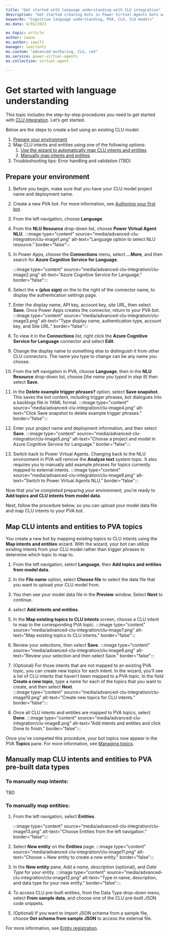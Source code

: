 ```yaml
---
title: "Get started with language understanding with CLU integration"
description: "Get started creating bots in Power Virtual Agents bots with CLU integration"
keywords: "Cognitive language understanding, PVA, CLU, CLU models"
ms.date: 4/03/2023

ms.topic: article
author: iaanw
ms.author: iawilt
manager: leeclontz
ms.custom: "advanced-authoring, CLU, ceX"
ms.service: power-virtual-agents
ms.collection: virtual-agent

---
```


# Get started with language understanding

This topic includes the step-by-step procedures you need to get started with [CLU integration](advanced-clu-integration.md). Let’s get started.

Below are the steps to create a bot using an existing CLU model:

1. [Prepare your environment](#prepare-your-environment)
1. Map CLU intents and entities using one of the following options:
    1. [Use the wizard to automatically map CLU intents and entities](#map-clu-intents-and-entities-to-pva-topics)
    1. [Manually map intents and entities](#manually-map-clu-entities-to-pva-pre-built-data-types)
1. Troubleshooting tips: Error handling and validation (TBD)

## Prepare your environment

1. Before you begin, make sure that you have your CLU model project name and deployment name.
1. Create a new PVA bot. For more information, see [Authoring your first bot](authoring-first-bot.md).
1. From the left navigation, choose **Language**.
1. From the **NLU Resource** drop-down list, choose **Power Virtual Agent NLU**.
    :::image type="content" source="media/advanced-clu-integration/clu-image1.png" alt-text="Language option to select NLU resource." border="false":::

1. In Power Apps, choose the **Connections** menu, select **…More**, and then search for **Azure Cognitive Service for Language**.

    :::image type="content" source="media/advanced-clu-integration/clu-image2.png" alt-text="Azure Cognitive Service for Language." border="false":::

1. Select the **+ (plus sign)** on the to the right of the connector name, to display the authentication settings page. 
1. Enter the  display name, API key, account key, site URL, then select **Save**. Once Power Apps creates the connector, return to your PVA bot.
    :::image type="content" source="media/advanced-clu-integration/clu-image3.png" alt-text="Type display name, authentication type, account key, and Site URL." border="false"::: 

1. To view it in the **Connections** list, right click the **Azure Cognitive Service for Language** connector and select **Edit**. 
1. Change the display name to something else to distinguish it from other CLU connectors. The name you type to change can be any name you choose.
1. From the left navigation in PVA, choose **Language**, then in the **NLU Resource** drop-down list, choose [*the name you typed in step 9*] then select **Save**.
1. In the **Delete example trigger phrases?** option, select **Save snapshot**. This saves the bot content, including trigger phrases, bot dialogues into a backlogs file in YAML format.
    :::image type="content" source="media/advanced-clu-integration/clu-image4.png" alt-text="Click Save snapshot to delete example trigger phrases." border="false"::: 
 
1. Enter your project name and deployment information, and then select **Save**.
    :::image type="content" source="media/advanced-clu-integration/clu-image5.png" alt-text="Choose a project and model in Azure Cognitive Service for Language." border="false"::: 

1. Switch back to Power Virtual Agents. Changing back to the NLU environment in PVA will remove the **Analyze text** system topic. It also requires you to manually add example phrases for topics currently mapped to external intents.
    :::image type="content" source="media/advanced-clu-integration/clu-image6.png" alt-text="Switch to Power Virtual Agents NLU." border="false"::: 

Now that you’ve completed preparing your environment, you’re ready to **Add topics and CLU intents from model data**. 

Next, follow the procedure below, so you can upload your model data file and map CLU intents to your PVA bot.

## Map CLU intents and entities to PVA topics

You create a new bot by mapping existing topics to CLU intents using the **Map intents and entities** wizard. With the wizard, your bot can utilize existing intents from your CLU model rather than trigger phrases to determine which topic to map to. 

1.	From the left navigation, select **Language**, then **Add topics and entities from model data**. 
1.	In the **File name** option, select **Choose file** to select the data file that you want to upload your CLU model from.
1.	You then see your model data file in the **Preview** window. Select **Next** to continue.
1.	select **Add intents and entities**.
1.	In the **Map existing topics to CLU intents** screen, choose a CLU intent to map to the corresponding PVA topic. 
    :::image type="content" source="media/advanced-clu-integration/clu-image7.png" alt-text="Map existing topics to CLU intents." border="false"::: 
1.	Review your selections, then select **Save**.
    :::image type="content" source="media/advanced-clu-integration/clu-image9.png" alt-text="Review your selection and then select Save." border="false"::: 

1.	(Optional) For those intents that are not mapped to an existing PVA topic, you can create new topics for each intent. 
    In the wizard, you’ll see a list of CLU intents that haven’t been mapped to a PVA topic. In the field **Create a new topic**, type a name for each of the topics that you want to create, and then select **Next**.  
    :::image type="content" source="media/advanced-clu-integration/clu-image10.png" alt-text="Create new topics for CLU intents." border="false"::: 

1.	Once all CLU intents and entities are mapped to PVA topics, select **Done**.
    :::image type="content" source="media/advanced-clu-integration/clu-image8.png" alt-text="Add intents and entities and click Done to finish." border="false"::: 

Once you’ve competed this procedure, your bot topics now appear in the PVA **Topics** pane. For more information, see [Managing topics](authoring-topic-management.md).

## Manually map CLU intents and entities to PVA pre-built data types

### To manually map intents:

TBD
### To manually map entities:

1.	From the left navigation, select **Entities**.

    :::image type="content" source="media/advanced-clu-integration/clu-image13.png" alt-text="Choose Entities from the left navigation." border="false"::: 

1. Select **New entity** on the **Entities** page.
    :::image type="content" source="media/advanced-clu-integration/clu-image11.png" alt-text="Choose + New entity to create a new entity." border="false"::: 

1.	In the **New entity** pane, Add a *name, description* (optional), and *Data Type* for your entity.
    :::image type="content" source="media/advanced-clu-integration/clu-image12.png" alt-text="Type in name, description, and data type for your new entity." border="false"::: 
 
1.	To access CLU pre-built entities, from the Data Type drop-down menu, select **From sample data**, and choose one of the CLU pre-built JSON code snippets.  
1.	(Optional) If you want to import JSON schema from a sample file, choose **Get schema from sample JSON** to access the external file. 


For more information, see [Entity registration](advanced-clu-entity-registration.md).

